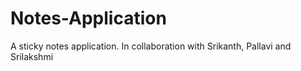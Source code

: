 # Notes-Application

A sticky notes application. In collaboration with Srikanth, Pallavi and Srilakshmi
